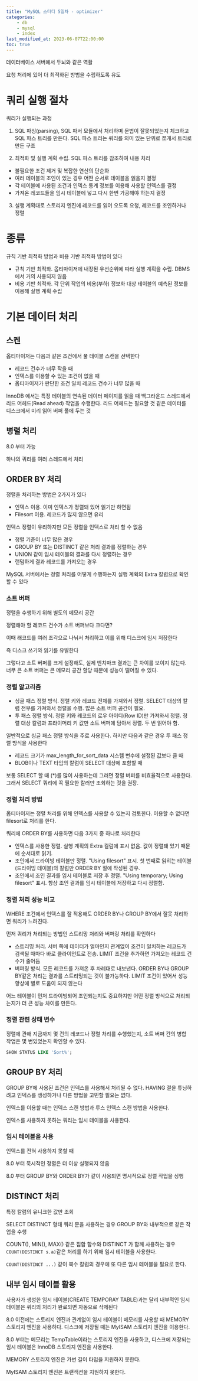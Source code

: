 ```yaml
---
title: "MySQL 스터디 5일차 - optimizer"
categories:
    - db
    - mysql
    - index
last_modified_at: 2023-06-07T22:00:00
toc: true
---
```


데이터베이스 서버에서 두뇌와 같은 역활

요청 처리에 있어 더 최적화된 방법을 수립하도록 유도

# 쿼리 실행 절차

쿼리가 실행되는 과정

1. SQL 파싱(parsing), SQL 파서 모듈에서 처리하며 문법이 잘못되었는지 체크하고 SQL 파스 트리를 만든다. SQL 파스 트리는 쿼리를 의미 있는 단위로 쪼개서 트리로 만든 구조

2. 최적화 및 실행 계획 수립. SQL 파스 트리를 참조하여 내용 처리

- 불필요한 조건 제거 및 복잡한 연산의 단순화
- 여러 테이블의 조인이 있는 경우 어떤 순서로 테이블을 읽을지 결정
- 각 테이블에 사용된 조건과 인덱스 통계 정보를 이용해 사용할 인덱스를 결정
- 가져온 레코드들을 임시 테이블에 넣고 다시 한번 가공해야 하는지 결정

3. 실행 계획대로 스토리지 엔진에 레코드를 읽어 오도록 요청, 레코드를 조인하거나 정렬

# 종류

규칙 기반 최적화 방법과 비용 기반 최적화 방법이 있다

- 규칙 기반 최적화. 옵티마이저에 내장된 우선순위에 따라 실행 계획을 수립. DBMS에서 거의 사용되지 않음
- 비용 기반 최적화. 각 단위 작업의 비용(부하) 정보화 대상 테이블의 예측된 정보를 이용해 실행 계획 수립

# 기본 데이터 처리

## 스켄

옵티마이저는 다음과 같은 조건에서 풀 테이블 스캔을 선택한다

- 레코드 건수가 너무 작을 때
- 인덱스를 이용할 수 있는 조건이 없을 때
- 옵티마이저가 판단한 조건 일치 레코드 건수가 너무 많을 때

InnoDB 에서는 특정 테이블의 연속된 데이터 페이지를 읽을 때 백그라운드 스레드에서 리드 어헤드(Read ahead) 작업을 수행한다. 리드 어헤드는 필요할 것 같은 데이터를 디스크에서 미리 읽어 버퍼 풀에 두는 것

## 병렬 처리

8.0 부터 가능

하나의 쿼리를 여러 스레드에서 처리

## ORDER BY 처리

정렬을 처리하는 방법은 2가지가 있다

- 인덱스 이용. 이미 인덱스가 정렬돼 있어 읽기만 하면됨
- Filesort 이용. 레코드가 많지 않으면 유리

인덱스 정렬이 유리하지만 모든 정렬을 인덱스로 처리 할 수 없음

- 정렬 기준이 너무 많은 경우
- GROUP BY 또는 DISTINCT 같은 처리 결과를 정렬하는 경우
- UNION 같이 임시 테이블의 결과를 다시 정렬하는 경우
- 랜덤하게 결과 레코드를 가져오는 경우

MySQL 서버에서는 정렬 처리를 어떻게 수행하는지 실행 계획의 Extra 칼럼으로 확인할 수 있다

### 소트 버퍼

정렬을 수행하기 위해 별도의 메모리 공간

정렬해야 할 레코드 건수가 소트 버퍼보다 크다면?

이때 래코드를 여러 조각으로 나눠서 처리하고 이를 위해 디스크에 임시 저장한다

즉 디스크 쓰기와 읽기를 유발한다

그렇다고 소트 버퍼를 크게 설정해도, 실제 벤치마크 결과는 큰 차이를 보이지 않는다. 너무 큰 소트 버퍼는 큰 메모리 공간 할당 때문에 성능이 떨어질 수 있다.

### 정렬 알고리즘

- 싱글 패스 정렬 방식.
정렬 키와 레코드 전체를 가져와서 정렬.
SELECT 대상의 칼럼 전부를 가져와서 정렬을 수행.
많은 소트 버퍼 공간이 필요.
- 투 패스 정렬 방식.
정렬 키와 레코드의 로우 아이디(Row ID)만 가져와서 정렬.
정렬 대상 칼럼과 프라이머리 키 값만 소트 버퍼에 담아서 정렬.
두 번 읽어야 함.

일반적으로 싱글 패스 정렬 방식을 주로 사용한다. 하지만 다음과 같은 경우 투 패스 정렬 방식을 사용한다

- 레코드 크기가 max_length_for_sort_data 시스템 변수에 설정된 값보다 클 때
- BLOB이나 TEXT 타입의 칼럼이 SELECT 대상에 포함할 때

보통 SELECT 할 때 (*)를 많이 사용하는데 그러면 정렬 버퍼를 비효율적으로 사용한다. 그래서 SELECT 쿼리에 꼭 필요한 칼러만 조회하는 것을 권장.

### 정렬 처리 방법

옵티마이저는 정렬 처리를 위해 인덱스를 사용할 수 있는지 검토한다. 이용할 수 없다면 filesort로 처리를 한다.

쿼리에 ORDER BY를 사용하면 다음 3가지 중 하나로 처리한다

- 인덱스를 사용한 정렬. 실행 계획의 Extra 컬럼에 표시 없음. 값이 정렬돼 있기 때문에 순서대로 읽기.
- 조인에서 드라이빙 테이블만 정렬. "Using filesort" 표시. 첫 번째로 읽히는 테이블(드라이빙 테이블)의 칼럼만 ORDER BY 절에 작성된 경우.
- 조인에서 조인 결과를 임시 테이블로 저장 후 정렬. "Using temporary; Using filesort" 표시. 항상 조인 결과를 임시 테이블에 저장하고 다시 정렬함.

### 정렬 처리 성능 비교

WHERE 조건에서 인덱스를 잘 적용해도 ORDER BY나 GROUP BY에서 잘못 처리하면 쿼리가 느려진다.

먼저 쿼리가 처리되는 방법인 스트리망 처리와 버퍼링 처리를 확인하다

- 스트리밍 처리. 서버 쪽에 데이터가 얼마인지 관계없이 조건이 일치하는 레코드가 검색될 때마다 바로 클라이언트로 전송. LIMIT 조건을 추가하면 가져오는 레코드 건수가 줄어듬
- 버퍼링 방식. 모든 레코드를 가져온 후 차례대로 내보낸다. ORDER BY나 GROUP BY같은 처리는 결과를 스트리밍되는 것이 불가능하다. LIMIT 조건이 있어서 성능 향상에 별로 도움이 되지 않는다

어느 테이블이 먼저 드라이빙되어 조인되는지도 중요하지만 어떤 정렬 방식으로 처리되는지가 더 큰 성능 차이를 만든다.

### 정렬 관련 상태 변수

정렬에 관해 지금까지 몇 건의 레코드나 정렬 처리를 수행했는지, 소트 버퍼 간의 병합 작업은 몇 번있었는지 확인할 수 있다.

```sql
SHOW STATUS LIKE 'Sort%';
```

## GROUP BY 처리

GROUP BY에 사용된 조건은 인덱스를 사용해서 처리될 수 없다. HAVING 절을 튜닝하려고 인덱스를 생성하거나 다른 방법을 고민할 필요는 없다.

인덱스를 이용할 때는 인덱스 스캔 방법과 루스 인덱스 스캔 방법을 사용한다.

인덱스를 사용하지 못하는 쿼리는 임시 테이블을 사용한다.

### 임시 테이블을 사용

인덱스를 전혀 사용하지 못할 때

8.0 부터 묵시적인 정렬은 더 이상 실행되지 않음

8.0 부터 GROUP BY와 ORDER BY가 같이 사용되면 명시적으로 정렬 작업을 싱행

## DISTINCT 처리

특정 칼럼의 유니크한 값만 조회

SELECT DISTINCT 형태 쿼리 문을 사용하는 경우 GROUP BY와 내부적으로 같은 작업을 수행

COUNT(), MIN(), MAX() 같은 집합 함수와 DISTINCT 가 함께 사용하는 경우 `COUNT(DISTINCT s.a)`같은 처리를 하기 위해 임시 테이블을 사용한다.

`COUNT(DISTINCT ...)` 같이 복수 칼럼의 경우에 또 다른 임시 테이블을 필요로 한다.

## 내부 임시 테이블 활용

사용자가 생성한 임시 테이블(CREATE TEMPORAY TABLE)과는 달리 내부적인 임시 테이블은 쿼리의 처리가 완료되면 자동으로 삭제된다

8.0 이전에는 스토리지 엔진과 관계없이 임시 테이블이 메모리를 사용할 때 MEMORY 스토리지 엔진을 사용하다. 디스크에 저장될 때는 MyISAM 스토리지 엔진을 이용한다.

8.0 부터는 메모리는 TempTable이라는 스토리지 엔진을 사용하고, 디스크에 저장되는 임시 테이블은 InnoDB 스토리지 엔진을 사용한다.

MEMORY 스토리지 엔진은 가변 길이 타입을 지원하지 못한다.

MyISAM 스토리지 엔진은 트랜잭션을 지원하지 못한다.


